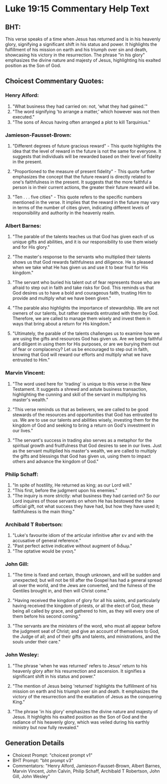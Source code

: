 # Luke 19:15 Commentary Help Text

## BHT:
This verse speaks of a time when Jesus has returned and is in his heavenly glory, signifying a significant shift in his status and power. It highlights the fulfillment of his mission on earth and his triumph over sin and death, showcasing his victory in the resurrection. The phrase "in his glory" emphasizes the divine nature and majesty of Jesus, highlighting his exalted position as the Son of God.

## Choicest Commentary Quotes:
### Henry Alford:
1. "What business they had carried on: not, ‘what they had gained.’"
2. "The word signifying 'to arrange a matter,' which however was not then executed."
3. "The sons of Ancus having often arranged a plot to kill Tarquinius."

### Jamieson-Fausset-Brown:
1. "Different degrees of future gracious reward" - This quote highlights the idea that the level of reward in the future is not the same for everyone. It suggests that individuals will be rewarded based on their level of fidelity in the present.

2. "Proportioned to the measure of present fidelity" - This quote further emphasizes the concept that the future reward is directly related to one's faithfulness in the present. It suggests that the more faithful a person is in their current actions, the greater their future reward will be.

3. "Ten . . . five cities" - This quote refers to the specific numbers mentioned in the verse. It implies that the reward in the future may vary in terms of the number of cities given, indicating different levels of responsibility and authority in the heavenly realm.

### Albert Barnes:
1. "The parable of the talents teaches us that God has given each of us unique gifts and abilities, and it is our responsibility to use them wisely and for His glory."

2. "The master's response to the servants who multiplied their talents shows us that God rewards faithfulness and diligence. He is pleased when we take what He has given us and use it to bear fruit for His kingdom."

3. "The servant who buried his talent out of fear represents those who are afraid to step out in faith and take risks for God. This reminds us that God desires us to have a bold and courageous faith, trusting Him to provide and multiply what we have been given."

4. "The parable also highlights the importance of stewardship. We are not owners of our talents, but rather stewards entrusted with them by God. Therefore, we are called to manage them wisely and invest them in ways that bring about a return for His kingdom."

5. "Ultimately, the parable of the talents challenges us to examine how we are using the gifts and resources God has given us. Are we being faithful and diligent in using them for His purposes, or are we burying them out of fear or complacency? Let us be encouraged to step out in faith, knowing that God will reward our efforts and multiply what we have entrusted to Him."

### Marvin Vincent:
1. "The word used here for 'trading' is unique to this verse in the New Testament. It suggests a shrewd and astute business transaction, highlighting the cunning and skill of the servant in multiplying his master's wealth."

2. "This verse reminds us that as believers, we are called to be good stewards of the resources and opportunities that God has entrusted to us. We are to use our talents and abilities wisely, investing them for the kingdom of God and seeking to bring a return on God's investment in our lives."

3. "The servant's success in trading also serves as a metaphor for the spiritual growth and fruitfulness that God desires to see in our lives. Just as the servant multiplied his master's wealth, we are called to multiply the gifts and blessings that God has given us, using them to impact others and advance the kingdom of God."

### Philip Schaff:
1. "In spite of hostility, He returned as king; as our Lord will."
2. "This first, before the judgment upon his enemies."
3. "The inquiry is more strictly: what business they had carried on? So our Lord inquires of those servants on whom He has bestowed the same official gift, not what success they have had, but how they have used it; faithfulness is the main thing."

### Archibald T Robertson:
1. "Luke's favourite idiom of the articular infinitive after εν and with the accusative of general reference." 
2. "Past perfect active indicative without augment of διδωμ." 
3. "The optative would be γνοιη."

### John Gill:
1. "The time is fixed and certain, though unknown, and will be sudden and unexpected; but will not be till after the Gospel has had a general spread all over the world, and the Jews are converted, and the fulness of the Gentiles brought in, and then will Christ come." 

2. "Having received the kingdom of glory for all his saints, and particularly having received the kingdom of priests, or all the elect of God, these being all called by grace, and gathered to him, as they will every one of them before his second coming."

3. "The servants are the ministers of the word, who must all appear before the judgment seat of Christ; and give an account of themselves to God, the Judge of all; and of their gifts and talents, and ministrations, and the souls under their care."

### John Wesley:
1. "The phrase 'when he was returned' refers to Jesus' return to his heavenly glory after his resurrection and ascension. It signifies a significant shift in his status and power."

2. "The mention of Jesus being 'returned' highlights the fulfillment of his mission on earth and his triumph over sin and death. It emphasizes the victory of the resurrection and the exaltation of Jesus as the conquering King."

3. "The phrase 'in his glory' emphasizes the divine nature and majesty of Jesus. It highlights his exalted position as the Son of God and the radiance of his heavenly glory, which was veiled during his earthly ministry but now fully revealed."


## Generation Details
- Choicest Prompt: "choicest prompt v1"
- BHT Prompt: "bht prompt v3"
- Commentators: "Henry Alford, Jamieson-Fausset-Brown, Albert Barnes, Marvin Vincent, John Calvin, Philip Schaff, Archibald T Robertson, John Gill, John Wesley"
